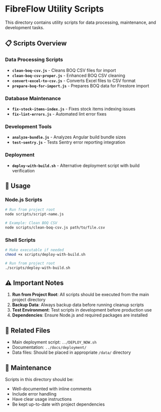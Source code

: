 # FibreFlow Utility Scripts

This directory contains utility scripts for data processing, maintenance, and development tasks.

## 📋 Scripts Overview

### Data Processing Scripts
- **`clean-boq-csv.js`** - Cleans BOQ CSV files for import
- **`clean-boq-csv-proper.js`** - Enhanced BOQ CSV cleaning
- **`convert-excel-to-csv.js`** - Converts Excel files to CSV format
- **`prepare-boq-for-import.js`** - Prepares BOQ data for Firestore import

### Database Maintenance
- **`fix-stock-items-index.js`** - Fixes stock items indexing issues
- **`fix-lint-errors.js`** - Automated lint error fixes

### Development Tools
- **`analyze-bundle.js`** - Analyzes Angular build bundle sizes
- **`test-sentry.js`** - Tests Sentry error reporting integration

### Deployment
- **`deploy-with-build.sh`** - Alternative deployment script with build verification

## 🚀 Usage

### Node.js Scripts
```bash
# Run from project root
node scripts/script-name.js

# Example: Clean BOQ CSV
node scripts/clean-boq-csv.js path/to/file.csv
```

### Shell Scripts
```bash
# Make executable if needed
chmod +x scripts/deploy-with-build.sh

# Run from project root
./scripts/deploy-with-build.sh
```

## ⚠️ Important Notes

1. **Run from Project Root**: All scripts should be executed from the main project directory
2. **Backup Data**: Always backup data before running cleanup scripts
3. **Test Environment**: Test scripts in development before production use
4. **Dependencies**: Ensure Node.js and required packages are installed

## 📁 Related Files

- Main deployment script: `../DEPLOY_NOW.sh`
- Documentation: `../docs/deployment/`
- Data files: Should be placed in appropriate `/data/` directory

## 🔧 Maintenance

Scripts in this directory should be:
- Well-documented with inline comments
- Include error handling
- Have clear usage instructions
- Be kept up-to-date with project dependencies